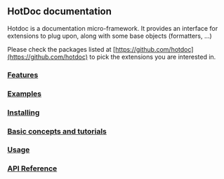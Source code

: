 ## HotDoc documentation

Hotdoc is a documentation micro-framework. It provides an interface for
extensions to plug upon, along with some base objects (formatters, ...)

Please check the packages listed at [https://github.com/hotdoc](https://github.com/hotdoc) to
pick the extensions you are interested in.

### [Features](features.markdown)
### [Examples](examples.markdown)
### [Installing](installing.markdown)
### [Basic concepts and tutorials](basic-concepts-and-tutorials.markdown)
### [Usage](usage.markdown)
### [API Reference](python-api)

